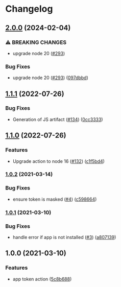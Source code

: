 # Changelog

## [2.0.0](https://github.com/philips-software/app-token-action/compare/v1.1.2...v2.0.0) (2024-02-04)


### ⚠ BREAKING CHANGES

* upgrade node 20 ([#293](https://github.com/philips-software/app-token-action/issues/293))

### Bug Fixes

* upgrade node 20 ([#293](https://github.com/philips-software/app-token-action/issues/293)) ([097dbbd](https://github.com/philips-software/app-token-action/commit/097dbbda6a2b7edc3020109306eb83a956bc4f62))

## [1.1.1](https://github.com/philips-software/app-token-action/compare/v1.1.0...v1.1.1) (2022-07-26)


### Bug Fixes

* Generation of JS artifact ([#134](https://github.com/philips-software/app-token-action/issues/134)) ([0cc3333](https://github.com/philips-software/app-token-action/commit/0cc333300bf9df23facb1abdeb6de7dab4dcfa38))

## [1.1.0](https://github.com/philips-software/app-token-action/compare/v1.0.2...v1.1.0) (2022-07-26)


### Features

* Upgrade action to node 16 ([#132](https://github.com/philips-software/app-token-action/issues/132)) ([c1f5bd4](https://github.com/philips-software/app-token-action/commit/c1f5bd4c1a761abf0d757352eaa6dea4f66993cf))

### [1.0.2](https://github.com/philips-software/app-token-action/compare/v1.0.1...v1.0.2) (2021-03-14)


### Bug Fixes

* ensure token is masked ([#4](https://github.com/philips-software/app-token-action/issues/4)) ([c598664](https://github.com/philips-software/app-token-action/commit/c59866487153993183244316c2e70f8728f422de))

### [1.0.1](https://github.com/philips-software/app-token-action/compare/v1.0.0...v1.0.1) (2021-03-10)


### Bug Fixes

* handle error if app is not installed ([#3](https://github.com/philips-software/app-token-action/issues/3)) ([a807139](https://github.com/philips-software/app-token-action/commit/a807139233eb729ae51dc77544cdebc33dd8a2c0))

## 1.0.0 (2021-03-10)


### Features

* app token action ([5c8b688](https://github.com/philips-software/app-token-action/commit/5c8b688ab2a3449c062908db1dc6f9d914ed12a6))

